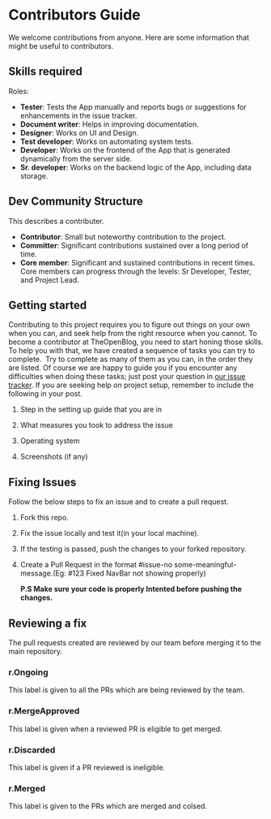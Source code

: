 # **Contributors Guide**

We welcome contributions from anyone. Here are some information that might be useful to contributors.

## Skills required
Roles:

*   **Tester**: Tests the App manually and reports bugs or suggestions for enhancements in the issue tracker.
*   **Document writer**: Helps in improving documentation.
*   **Designer**: Works on UI and Design.
*   **Test developer**: Works on automating system tests.
*   **Developer**: Works on the frontend of the App that is generated dynamically from the server side.
*   **Sr. developer**: Works on the backend logic of the App, including data storage.

## Dev Community Structure
This describes a contributer.

*   **Contributor**: Small but noteworthy contribution to the project.
*   **Committer**: Significant contributions sustained over a long period of time.
*   **Core member**: Significant and sustained contributions in recent times. Core members can progress through the levels: Sr Developer, Tester, and Project Lead.

## Getting started

Contributing to this project requires you to figure out things on your own when you can, and seek help from the right resource when you cannot. To become a contributor at TheOpenBlog, you need to start honing those skills. To help you with that, we have created a sequence of tasks you can try to complete.  Try to complete as many of them as you can, in the order they are listed. Of course we are happy to guide you if you encounter any difficulties when doing these tasks; just post your question in [our issue tracker](https://github.com/TheOpenBlog/TheOpenBlog/issues). If you are seeking help on project setup, remember to include the following in your post.

1. Step in the setting up guide that you are in

2. What measures you took to address the issue

3. Operating system

4. Screenshots (if any)

## Fixing Issues

Follow the below steps to fix an issue and to create a pull request.

1. Fork this repo.

2. Fix the issue locally and test it(in your local machine).

3. If the testing is passed, push the changes to your forked repository.

4. Create a Pull Request in the format #issue-no some-meaningful-message.(Eg: #123 Fixed NavBar not showing properly)

    **P.S Make sure your code is properly Intented before pushing the changes.**

## Reviewing a fix

The pull requests created are reviewed by our team before merging it to the main repository.

### r.Ongoing

This label is given to all the PRs which are being reviewed by the team.

### r.MergeApproved

This label is given when a reviewed PR is eligible to get merged.

### r.Discarded

This label is given if a PR reviewed is ineligible.

### r.Merged

This label is given to the PRs which are merged and colsed.
